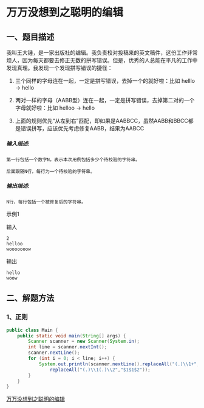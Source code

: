 # 万万没想到之聪明的编辑

## 一、题目描述

我叫王大锤，是一家出版社的编辑。我负责校对投稿来的英文稿件，这份工作非常烦人，因为每天都要去修正无数的拼写错误。但是，优秀的人总能在平凡的工作中发现真理。我发现一个发现拼写错误的捷径：  

1. 三个同样的字母连在一起，一定是拼写错误，去掉一个的就好啦：比如 helllo -> hello 

  2. 两对一样的字母（AABB型）连在一起，一定是拼写错误，去掉第二对的一个字母就好啦：比如 helloo -> hello 

  3. 上面的规则优先“从左到右”匹配，即如果是AABBCC，虽然AABB和BBCC都是错误拼写，应该优先考虑修复AABB，结果为AABCC



##### **输入描述:**

```
第一行包括一个数字N，表示本次用例包括多少个待校验的字符串。

后面跟随N行，每行为一个待校验的字符串。
```

##### **输出描述:**

```
N行，每行包括一个被修复后的字符串。
```

示例1

输入

```
2
helloo
wooooooow
```

输出

```
hello
woow
```





## 二、解题方法

### 1、正则

```java
public class Main {
    public static void main(String[] args) {
        Scanner scanner = new Scanner(System.in);
        int line = scanner.nextInt();
        scanner.nextLine();
        for (int i = 0; i < line; i++) {
            System.out.println(scanner.nextLine().replaceAll("(.)\\1+","$1$1").
            	replaceAll("(.)\\1(.)\\2","$1$1$2"));
        }
    }
}
```







[万万没想到之聪明的编辑](https://www.nowcoder.com/questionTerminal/42852fd7045c442192fa89404ab42e92?orderByHotValue=1&questionTypes=000100&mutiTagIds=134_665&page=1&onlyReference=false)